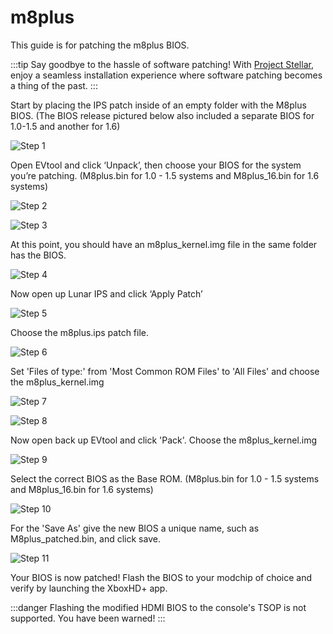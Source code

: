 # m8plus
This guide is for patching the m8plus BIOS.

:::tip
Say goodbye to the hassle of software patching! With [Project Stellar](https://makemhz.com/products/stellar),
enjoy a seamless installation experience where software patching becomes a thing of the past.
:::

Start by placing the IPS patch inside of an empty folder with the M8plus BIOS. (The BIOS release pictured below also included a separate BIOS for 1.0-1.5 and another for 1.6)

![Step 1](https://github.com/MakeMHz/xbox-hd-plus/raw/master/manual/images/patch/m8plus_patch_1.png)

Open EVtool and click ‘Unpack’, then choose your BIOS for the system you’re patching. (M8plus.bin for 1.0 - 1.5 systems and M8plus_16.bin for 1.6 systems)

![Step 2](https://github.com/MakeMHz/xbox-hd-plus/raw/master/manual/images/patch/m8plus_patch_2.png)

![Step 3](https://github.com/MakeMHz/xbox-hd-plus/raw/master/manual/images/patch/m8plus_patch_3.png)

At this point, you should have an m8plus_kernel.img file in the same folder has the BIOS.

![Step 4](https://github.com/MakeMHz/xbox-hd-plus/raw/master/manual/images/patch/m8plus_patch_4.png)

Now open up Lunar IPS and click ‘Apply Patch’

![Step 5](https://github.com/MakeMHz/xbox-hd-plus/raw/master/manual/images/patch/m8plus_patch_5.png)

Choose the m8plus.ips patch file.

![Step 6](https://github.com/MakeMHz/xbox-hd-plus/raw/master/manual/images/patch/m8plus_patch_6.png)

Set 'Files of type:' from 'Most Common ROM Files' to 'All Files' and choose the m8plus_kernel.img

![Step 7](https://github.com/MakeMHz/xbox-hd-plus/raw/master/manual/images/patch/m8plus_patch_7.png)

![Step 8](https://github.com/MakeMHz/xbox-hd-plus/raw/master/manual/images/patch/m8plus_patch_8.png)

Now open back up EVtool and click 'Pack'. Choose the m8plus_kernel.img

![Step 9](https://github.com/MakeMHz/xbox-hd-plus/raw/master/manual/images/patch/m8plus_patch_9.png)

Select the correct BIOS as the Base ROM. (M8plus.bin for 1.0 - 1.5 systems and M8plus_16.bin for 1.6 systems)

![Step 10](https://github.com/MakeMHz/xbox-hd-plus/raw/master/manual/images/patch/m8plus_patch_10.png)

For the 'Save As' give the new BIOS a unique name, such as M8plus_patched.bin, and click save.

![Step 11](https://github.com/MakeMHz/xbox-hd-plus/raw/master/manual/images/patch/m8plus_patch_11.png)

Your BIOS is now patched! Flash the BIOS to your modchip of choice and verify by launching the XboxHD+ app.

:::danger
Flashing the modified HDMI BIOS to the console's TSOP is not supported. You have been warned!
:::

